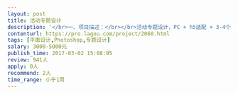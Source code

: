 ```yaml
---                
layout: post       
title: 活动专题设计           
description: '</br>一、项目描述：</br></br>活动专题设计，PC + h5适配 + 3-4个banner</br></br>二、可参考产品：</br></br></br>三、人员要求：</br></br>1、视觉设计水平佳，时间灵活，出活快；</br>2、最好是能长期合作，工作室或者外包团队为佳</br>'     
contenturl: https://pro.lagou.com/project/2068.html      
tags: [平面设计,Photoshop,专题设计]            
salary: 3000-5000元          
publish_time: 2017-03-02 15:08:05         
review: 941人                   
apply: 0人                   
recommend: 2人                   
time_range: 小于1周              
---                 
```


